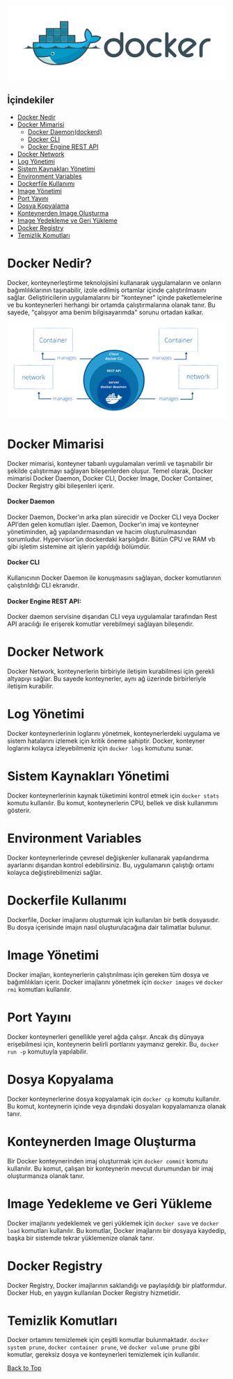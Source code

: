 <p align="center">
  <img src="images/docker1.png" alt="Resim açıklaması" />
</p>


## İçindekiler

- [Docker Nedir](#docker-nedir)
- [Docker Mimarisi](#docker-mimarisi)
  *  [Docker Daemon(dockerd)](#docker-daemon)
  *  [Docker CLI](#docker-cli)
  *  [Docker Engine REST API](#docker-engine-rest-api)
- [Docker Network](#docker-network)
- [Log Yönetimi](#log-yönetimi)
- [Sistem Kaynakları Yönetimi](#sistem-kaynakları-yönetimi)
- [Environment Variables](#environment-variables)
- [Dockerfile Kullanımı](#dockerfile-kullanımı)
- [Image Yönetimi](#image-yönetimi)
- [Port Yayını](#port-yayını)
- [Dosya Kopyalama](#dosya-kopyalama)
- [Konteynerden Image Oluşturma](#konteynerden-image-oluşturma)
- [Image Yedekleme ve Geri Yükleme](#image-yedekleme-ve-geri-yükleme)
- [Docker Registry](#docker-registry)
- [Temizlik Komutları](#temizlik-komutları)



# Docker Nedir?

Docker, konteynerleştirme teknolojisini kullanarak uygulamaların ve onların bağımlılıklarının taşınabilir, izole edilmiş ortamlar içinde çalıştırılmasını sağlar. Geliştiricilerin uygulamalarını bir "konteyner" içinde paketlemelerine ve bu konteynerleri herhangi bir ortamda çalıştırmalarına olanak tanır. Bu sayede, "çalışıyor ama benim bilgisayarımda" sorunu ortadan kalkar.


<p align="center">
  <img src="images/docker-mimarisi.jpg" alt="Resim açıklaması" />
</p>


# Docker Mimarisi

Docker mimarisi, konteyner tabanlı uygulamaları verimli ve taşınabilir bir şekilde çalıştırmayı sağlayan bileşenlerden oluşur. Temel olarak, Docker mimarisi Docker Daemon, Docker CLI, Docker Image, Docker Container, Docker Registry gibi bileşenleri içerir.


#### Docker Daemon
Docker Daemon, Docker’ın arka plan sürecidir ve Docker CLI veya Docker API’den gelen komutları işler. Daemon, Docker’ın imaj ve konteyner yönetiminden, ağ yapılandırmasından ve hacim oluşturulmasından sorumludur. Hypervisor’ün dockerdaki karşılığıdır. Bütün CPU ve RAM vb gibi işletim sistemine ait işlerin yapıldığı bölümdür.

#### Docker CLI 
Kullanıcının Docker Daemon ile konuşmasını sağlayan, docker komutlarının çalıştırıldığı CLI ekranıdır. 

#### Docker Engine REST API:
Docker daemon servisine dışarıdan CLI veya uygulamalar tarafından Rest API aracılığı ile erişerek komutlar verebilmeyi sağlayan bileşendir.






# Docker Network

Docker Network, konteynerlerin birbiriyle iletişim kurabilmesi için gerekli altyapıyı sağlar. Bu sayede konteynerler, aynı ağ üzerinde birbirleriyle iletişim kurabilir.



# Log Yönetimi

Docker konteynerlerinin loglarını yönetmek, konteynerlerdeki uygulama ve sistem hatalarını izlemek için kritik öneme sahiptir. Docker, konteyner loglarını kolayca izleyebilmeniz için `docker logs` komutunu sunar.



# Sistem Kaynakları Yönetimi

Docker konteynerlerinin kaynak tüketimini kontrol etmek için `docker stats` komutu kullanılır. Bu komut, konteynerlerin CPU, bellek ve disk kullanımını gösterir.



# Environment Variables

Docker konteynerlerinde çevresel değişkenler kullanarak yapılandırma ayarlarını dışarıdan kontrol edebilirsiniz. Bu, uygulamanın çalıştığı ortamı kolayca değiştirebilmenizi sağlar.



# Dockerfile Kullanımı

Dockerfile, Docker imajlarını oluşturmak için kullanılan bir betik dosyasıdır. Bu dosya içerisinde imajın nasıl oluşturulacağına dair talimatlar bulunur.



# Image Yönetimi

Docker imajları, konteynerlerin çalıştırılması için gereken tüm dosya ve bağımlılıkları içerir. Docker imajlarını yönetmek için `docker images` ve `docker rmi` komutları kullanılır.



# Port Yayını

Docker konteynerleri genellikle yerel ağda çalışır. Ancak dış dünyaya erişebilmesi için, konteynerin belirli portlarını yaymanız gerekir. Bu, `docker run -p` komutuyla yapılabilir.



# Dosya Kopyalama

Docker konteynerlerine dosya kopyalamak için `docker cp` komutu kullanılır. Bu komut, konteynerin içinde veya dışındaki dosyaları kopyalamanıza olanak tanır.


# Konteynerden Image Oluşturma

Bir Docker konteynerinden imaj oluşturmak için `docker commit` komutu kullanılır. Bu komut, çalışan bir konteynerin mevcut durumundan bir imaj oluşturmanıza olanak tanır.



# Image Yedekleme ve Geri Yükleme

Docker imajlarını yedeklemek ve geri yüklemek için `docker save` ve `docker load` komutları kullanılır. Bu komutlar, Docker imajlarını bir dosyaya kaydedip, başka bir sistemde tekrar yüklemenize olanak tanır.



# Docker Registry

Docker Registry, Docker imajlarının saklandığı ve paylaşıldığı bir platformdur. Docker Hub, en yaygın kullanılan Docker Registry hizmetidir.



# Temizlik Komutları


Docker ortamını temizlemek için çeşitli komutlar bulunmaktadır. `docker system prune`, `docker container prune`, ve `docker volume prune` gibi komutlar, gereksiz dosya ve konteynerleri temizlemek için kullanılır.


<a href="#top" class="top">Back to Top</a>


